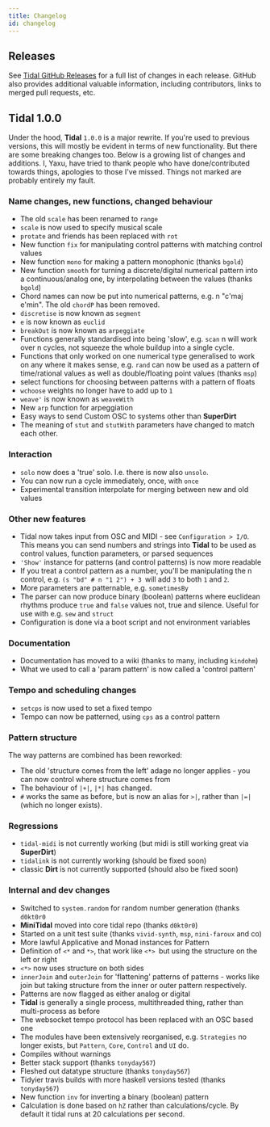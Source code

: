 ```yaml
---
title: Changelog
id: changelog
---
```

## Releases
See [Tidal GitHub Releases](https://github.com/tidalcycles/Tidal/releases) for a full list of changes in each release. GitHub also provides additional valuable information, including contributors, links to merged pull requests, etc. 

## Tidal 1.0.0

Under the hood, **Tidal** `1.0.0` is a major rewrite. If you're used to previous versions, this will mostly be evident in terms of new functionality. But there are some breaking changes too. Below is a growing list of changes and additions. I, Yaxu, have tried to thank people who have done/contributed towards things, apologies to those I've missed. Things not marked are probably entirely my fault.

### Name changes, new functions, changed behaviour

* The old `scale` has been renamed to `range`
* `scale` is now used to specify musical scale
* `protate` and friends has been replaced with `rot`
* New function `fix` for manipulating control patterns with matching control values
* New function `mono` for making a pattern monophonic (thanks `bgold`)
* New function `smooth` for turning a discrete/digital numerical pattern into a continuous/analog one, by interpolating between the values (thanks `bgold`)
* Chord names can now be put into numerical patterns, e.g. n "c'maj e'min". The old `chordP` has been removed.
* `discretise` is now known as `segment`
* `e` is now known as `euclid`
* `breakOut` is now known as `arpeggiate`
* Functions generally standardised into being 'slow', e.g. `scan` n will work over n cycles, not squeeze the whole buildup into a single cycle.
* Functions that only worked on one numerical type generalised to work on any where it makes sense, e.g. `rand` can now be used as a pattern of time/rational values as well as double/floating point values (thanks `msp`)
* select functions for choosing between patterns with a pattern of floats
* `wchoose` weights no longer have to add up to `1`
* `weave'` is now known as `weaveWith`
* New `arp` function for arpeggiation
* Easy ways to send Custom OSC to systems other than **SuperDirt**
* The meaning of `stut` and `stutWith` parameters have changed to match each other.

### Interaction

* `solo` now does a 'true' solo. I.e. there is now also `unsolo`.
* You can now run a cycle immediately, once, with `once`
* Experimental transition interpolate for merging between new and old values

### Other new features

* Tidal now takes input from OSC and MIDI - see `Configuration > I/O`. This means you can send numbers and strings into **Tidal** to be used as control values, function parameters, or parsed sequences
* `'Show'` instance for patterns (and control patterns) is now more readable
* If you treat a control pattern as a number, you'll be manipulating the n control, e.g. `(s "bd" # n "1 2") + 3 `will add `3` to both `1` and `2`.
* More parameters are patternable, e.g. `sometimesBy`
* The parser can now produce binary (boolean) patterns where euclidean rhythms produce `true` and `false` values not, true and silence. Useful for use with e.g. `sew` and `struct`
* Configuration is done via a boot script and not environment variables

### Documentation

* Documentation has moved to a wiki (thanks to many, including `kindohm`)
* What we used to call a 'param pattern' is now called a 'control pattern'

### Tempo and scheduling changes

* `setcps` is now used to set a fixed tempo
* Tempo can now be patterned, using `cps` as a control pattern

### Pattern structure

The way patterns are combined has been reworked:

* The old 'structure comes from the left' adage no longer applies - you can now control where structure comes from
* The behaviour of `|+|`, `|*|` has changed.
* `#` works the same as before, but is now an alias for `>|`, rather than `|=|` (which no longer exists).

### Regressions

* `tidal-midi` is not currently working (but midi is still working great via **SuperDirt**)
* `tidalink` is not currently working (should be fixed soon)
* classic **Dirt** is not currently supported (should also be fixed soon)

### Internal and dev changes

* Switched to `system.random` for random number generation (thanks `d0kt0r0`
* **MiniTidal** moved into core tidal repo (thanks `d0kt0r0`)
* Started on a unit test suite (thanks `vivid-synth`, `msp`, `nini-faroux` and co)
* More lawful Applicative and Monad instances for Pattern
* Definition of `<*` and `*>`, that work like `<*> `but using the structure on the left or right
* `<*>` now uses structure on both sides
* `innerJoin` and `outerJoin` for 'flattening' patterns of patterns - works like join but taking structure from the inner or outer pattern respectively.
* Patterns are now flagged as either analog or digital
* **Tidal** is generally a single process, multithreaded thing, rather than multi-process as before
*  The websocket tempo protocol has been replaced with an OSC based one
* The modules have been extensively reorganised, e.g. `Strategies` no longer exists, but `Pattern`, `Core`, `Control` and `UI` do.
* Compiles without warnings
* Better stack support (thanks `tonyday567`)
* Fleshed out datatype structure (thanks `tonyday567`)
* Tidyier travis builds with more haskell versions tested (thanks `tonyday567`)
* New function `inv` for inverting a binary (boolean) pattern
* Calculation is done based on `hZ` rather than calculations/cycle. By default it tidal runs at 20 calculations per second.
